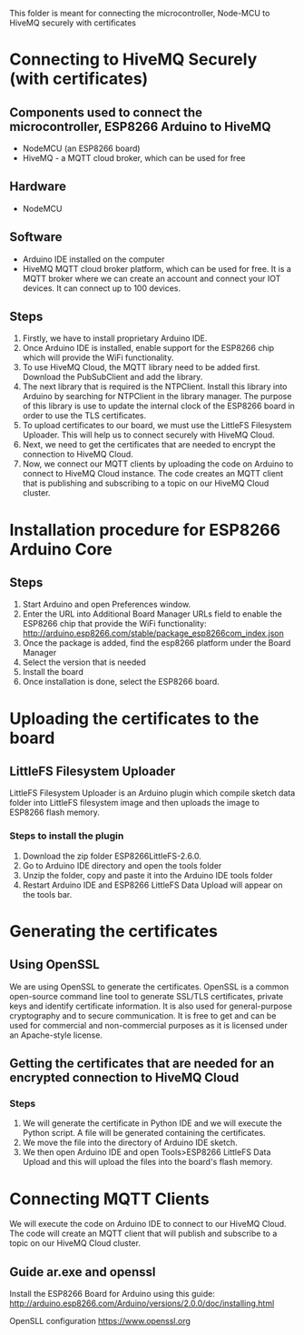 This folder is meant for connecting the microcontroller, Node-MCU to HiveMQ securely with certificates

# Connecting to HiveMQ Securely (with certificates)
## Components used to connect the microcontroller, ESP8266 Arduino to HiveMQ 
- NodeMCU (an ESP8266 board)
- HiveMQ - a MQTT cloud broker, which can be used for free


## Hardware 
- NodeMCU 


## Software
- Arduino IDE installed on the computer
- HiveMQ MQTT cloud broker platform, which can be used for free. It is a MQTT broker where we can create an account and connect your IOT devices. It can connect up to 100 devices.


## Steps
1. Firstly, we have to install proprietary Arduino IDE.
2. Once Arduino IDE is installed, enable support for the ESP8266 chip which will provide the WiFi functionality.
3. To use HiveMQ Cloud, the MQTT library need to be added first. Download the PubSubClient and add the library.
4. The next library that is required is the NTPClient. Install this library into Arduino by searching for NTPClient in the library manager. The purpose of this library is use to update the internal clock of the ESP8266 board in order to use the TLS certificates.
5. To upload certificates to our board, we must use the LittleFS Filesystem Uploader. This will help us to connect securely with HiveMQ Cloud. 
6. Next, we need to get the certificates that are needed to encrypt the connection to HiveMQ Cloud. 
7. Now, we connect our MQTT clients by uploading the code on Arduino to connect to HiveMQ Cloud instance. The code creates an MQTT client that is publishing and subscribing to a topic on our HiveMQ Cloud cluster. 


# Installation procedure for ESP8266 Arduino Core
## Steps
1. Start Arduino and open Preferences window.
2. Enter the URL into Additional Board Manager URLs field to enable the ESP8266 chip that provide the WiFi functionality: http://arduino.esp8266.com/stable/package_esp8266com_index.json
3. Once the package is added, find the esp8266 platform under the Board Manager
4. Select the version that is needed
5. Install the board
6. Once installation is done, select the ESP8266 board.


# Uploading the certificates to the board
## LittleFS Filesystem Uploader
LittleFS Filesystem Uploader is an Arduino plugin which compile sketch data folder into LittleFS filesystem image and then uploads the image to ESP8266 flash memory.

### Steps to install the plugin
1. Download the zip folder ESP8266LittleFS-2.6.0. 
2. Go to Arduino IDE directory and open the tools folder
3. Unzip the folder, copy and paste it into the Arduino IDE tools folder
4. Restart Arduino IDE and ESP8266 LittleFS Data Upload will appear on the tools bar.


# Generating the certificates
## Using OpenSSL
We are using OpenSSL to generate the certificates. OpenSSL is a common open-source command line tool to generate SSL/TLS certificates, private keys and identify certificate information. It is also used for general-purpose cryptography and to secure communication. It is free to get and can be used for commercial and non-commercial purposes as it is licensed under an Apache-style license.

## Getting the certificates that are needed for an encrypted connection to HiveMQ Cloud
### Steps
1. We will generate the certificate in Python IDE and we will execute the Python script. A file will be generated containing the certificates.
2. We move the file into the directory of Arduino IDE sketch. 
3. We then open Arduino IDE and open Tools>ESP8266 LittleFS Data Upload and this will upload the files into the board's flash memory.

# Connecting MQTT Clients
We will execute the code on Arduino IDE to connect to our HiveMQ Cloud. The code will create an MQTT client that will publish and subscribe to a topic on our HiveMQ Cloud cluster.


## Guide ar.exe and openssl
Install the ESP8266 Board for Arduino using this guide: http://arduino.esp8266.com/Arduino/versions/2.0.0/doc/installing.html

OpenSLL configuration https://www.openssl.org
